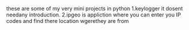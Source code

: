 these are some of my very mini projects in python
1.keylogger it dosent needany introduction.
2.ipgeo is appliction where you can enter you IP codes and find there location wgerethey are from 

